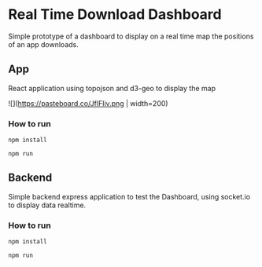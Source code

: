 # Real Time Download Dashboard
Simple prototype of a dashboard to display on a real time map the positions of an app downloads.


## App
React application using topojson and d3-geo to display the map

![](https://pasteboard.co/JflFIiv.png | width=200)


### How to run

`npm install`

`npm run`

## Backend
Simple backend express application to test the Dashboard, using socket.io to display data realtime.

### How to run

`npm install`

`npm run`
